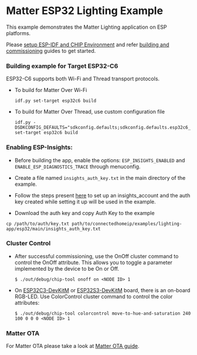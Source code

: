 # Matter ESP32 Lighting Example

This example demonstrates the Matter Lighting application on ESP platforms.

Please
[setup ESP-IDF and CHIP Environment](../../../docs/platforms/esp32/setup_idf_chip.md)
and refer
[building and commissioning](../../../docs/platforms/esp32/build_app_and_commission.md)
guides to get started.

### Building example for Target ESP32-C6

ESP32-C6 supports both Wi-Fi and Thread transport protocols.

-   To build for Matter Over Wi-Fi

    ```
    idf.py set-target esp32c6 build
    ```

-   To build for Matter Over Thread, use custom configuration file


    ```
    idf.py -DSDKCONFIG_DEFAULTS="sdkconfig.defaults;sdkconfig.defaults.esp32c6_thread" set-target esp32c6 build
    ```

### Enabling ESP-Insights:

-   Before building the app, enable the options: `ESP_INSIGHTS_ENABLED` and
    `ENABLE_ESP_DIAGNOSTICS_TRACE` through menuconfig.

-   Create a file named `insights_auth_key.txt` in the main directory of the
    example.

-   Follow the steps present
    [here](https://github.com/espressif/esp-insights/blob/main/examples/README.md#set-up-esp-insights-account)
    to set up an insights_account and the auth key created while setting it up
    will be used in the example.

-   Download the auth key and copy Auth Key to the example

```
cp /path/to/auth/key.txt path/to/connectedhomeip/examples/lighting-app/esp32/main/insights_auth_key.txt
```

### Cluster Control

-   After successful commissioning, use the OnOff cluster command to control the
    OnOff attribute. This allows you to toggle a parameter implemented by the
    device to be On or Off.

        $ ./out/debug/chip-tool onoff on <NODE ID> 1

-   On
    [ESP32C3-DevKitM](https://docs.espressif.com/projects/esp-idf/en/latest/esp32c3/hw-reference/esp32c3/user-guide-devkitm-1.html)
    or
    [ESP32S3-DevKitM](https://docs.espressif.com/projects/esp-idf/en/latest/esp32s3/hw-reference/esp32s3/user-guide-devkitm-1.html)
    board, there is an on-board RGB-LED. Use ColorControl cluster command to
    control the color attributes:

        $ ./out/debug/chip-tool colorcontrol move-to-hue-and-saturation 240 100 0 0 0 <NODE ID> 1

### Matter OTA

For Matter OTA please take a look at
[Matter OTA guide](../../../docs/platforms/esp32/ota.md).
